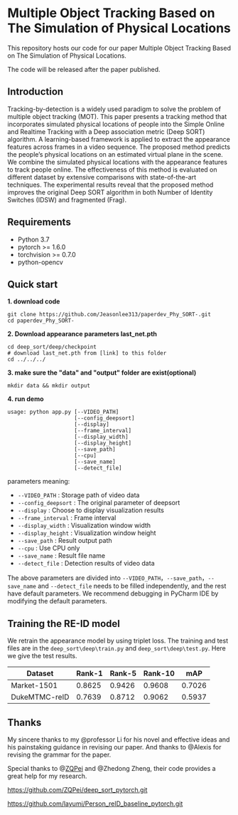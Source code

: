 # Multiple Object Tracking Based on The Simulation of Physical Locations

This repository hosts our code for our paper Multiple Object Tracking Based on The Simulation of Physical Locations. 

The code will be released after the paper published.

## Introduction

Tracking-by-detection is a widely used paradigm to solve the problem of multiple object tracking (MOT). This paper presents a tracking method that incorporates simulated physical locations of people into the Simple Online and Realtime Tracking with a Deep association metric (Deep SORT) algorithm. A learning-based framework is applied to extract the appearance features across frames in a video sequence. The proposed method predicts the people’s physical locations on an estimated virtual plane in the scene. We combine the simulated physical locations with the appearance features to track people online. The effectiveness of this method is evaluated on different dataset by extensive comparisons with state-of-the-art techniques. The experimental results reveal that the proposed method improves the original Deep SORT algorithm in both Number of Identity Switches (IDSW) and fragmented (Frag).

## Requirements

- Python 3.7
- pytorch >= 1.6.0
- torchvision >= 0.7.0
- python-opencv

## Quick start

**1. download code**

`````
git clone https://github.com/Jeasonlee313/paperdev_Phy_SORT-.git
cd paperdev_Phy_SORT-
`````

**2. Download appearance parameters last_net.pth**

```
cd deep_sort/deep/checkpoint
# download last_net.pth from [link] to this folder
cd ../../../
```

**3. make sure the "data" and "output" folder are exist(optional)**

```
mkdir data && mkdir output
```

**4. run demo**

```
usage: python app.py [--VIDEO_PATH]
					 [--config_deepsort]
					 [--display]
					 [--frame_interval]
					 [--display_width]
					 [--display_height]
					 [--save_path]
					 [--cpu]
					 [--save_name]
					 [--detect_file]
```

parameters meaning:

- `--VIDEO_PATH` : Storage path of video data
- `--config_deepsort` : The original parameter of deepsort
- `--display` : Choose to display visualization results
- `--frame_interval` : Frame interval
- `--display_width` : Visualization window width
- `--display_height` : Visualization window height
- `--save_path` : Result output path
- `--cpu` : Use CPU only
- `--save_name` : Result file name
- `--detect_file` : Detection results of video data

The above parameters are divided into `--VIDEO_PATH`，`--save_path`，`--save_name` and `--detect_file` needs to be filled independently, and the rest have default parameters. We recommend debugging in PyCharm IDE by modifying the default parameters.



## Training the RE-ID model

We retrain the appearance model by using triplet loss. The training and test files are in the `deep_sort\deep\train.py` and `deep_sort\deep\test.py`. Here we give the test results.

| Dataset       | Rank-1 | **Rank-5** | Rank-10 | **mAP** |
| ------------- | ------ | ---------- | ------- | ------- |
| Market-1501   | 0.8625 | 0.9426     | 0.9608  | 0.7026  |
| DukeMTMC-reID | 0.7639 | 0.8712     | 0.9062  | 0.5937  |



## Thanks

My sincere thanks to my @professor Li for his novel and effective ideas and his painstaking guidance in revising our paper. And thanks to @Alexis for revising the grammar for the paper.

Special thanks to @[ZQPei](https://github.com/ZQPei) and @Zhedong Zheng, their code provides a great help for my research.

https://github.com/ZQPei/deep_sort_pytorch.git

https://github.com/layumi/Person_reID_baseline_pytorch.git

